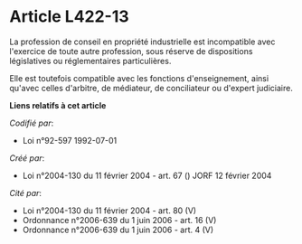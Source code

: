 # Article L422-13

La profession de conseil en propriété industrielle est incompatible avec l'exercice de toute autre profession, sous réserve
de dispositions législatives ou réglementaires particulières.

Elle est toutefois compatible avec les fonctions d'enseignement, ainsi qu'avec celles d'arbitre, de médiateur, de
conciliateur ou d'expert judiciaire.

**Liens relatifs à cet article**

_Codifié par_:

  - Loi n°92-597 1992-07-01

_Créé par_:

  - Loi n°2004-130 du 11 février 2004 - art. 67 () JORF 12 février 2004

_Cité par_:

  - Loi n°2004-130 du 11 février 2004 - art. 80 (V)
  - Ordonnance n°2006-639 du 1 juin 2006 - art. 16 (V)
  - Ordonnance n°2006-639 du 1 juin 2006 - art. 4 (V)
